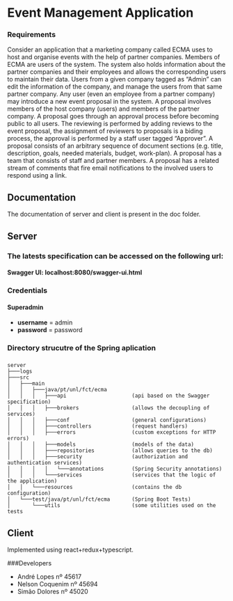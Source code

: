# Event Management Application

### Requirements
Consider an application that a marketing company called ECMA uses to host and organise events with the help of partner companies.
Members of ECMA are users of the system.
The system also holds information about the partner companies and their employees and allows the corresponding users to maintain their data.
Users from a given company tagged as “Admin” can edit the information of the company, and manage the users from that same partner company. 
Any user (even an employee from a partner company) may introduce a new event proposal in the system.
A proposal involves members of the host company (users) and members of the partner company.
A proposal goes through an approval process before becoming public to all users. 
The reviewing is performed by adding reviews to the event proposal, the assignment of reviewers to proposals is a biding process, the approval is performed by a staff user tagged “Approver”.
A proposal consists of an arbitrary sequence of document sections (e.g. title, description, goals, needed materials, budget, work-plan). A proposal has a team that consists of staff and partner members.
A proposal has a related stream of comments that fire email notifications to the involved users to respond using a link.

## Documentation
The documentation of server and client is present in the doc folder.

## Server

### The latests specification can be accessed on the following url: 
#### Swagger UI: localhost:8080/swagger-ui.html

### Credentials

#### Superadmin
* __username__ = admin
* __password__ = password

### Directory strucutre of the Spring aplication
###
```
server
├───logs
├───src
│   ├───main
│   │   ├───java/pt/unl/fct/ecma
│   │   │   ├───api						(api based on the Swagger specification)
│   │   │   ├───brokers					(allows the decoupling of services)
│   │   │   ├───conf					(general configurations)
│   │   │   ├───controllers				(request handlers)
│   │   │   ├───errors					(custom exceptions for HTTP errors)
│   │   │   ├───models					(models of the data)
│   │   │   ├───repositories			(allows queries to the db)
│   │   │   ├───security				(authorization and authentication services)
│   │   │   │   └───annotations			(Spring Security annotations)
│   │   │   └───services				(services that the logic of the application)
│   │   └───resources					(contains the db configuration)
│   └───test/java/pt/unl/fct/ecma		(Spring Boot Tests)
│       └───utils						(some utilities used on the tests
```



## Client

Implemented using react+redux+typescript. 


###Developers

* André Lopes nº 45617
* Nelson Coquenim nº 45694
* Simão Dolores nº 45020